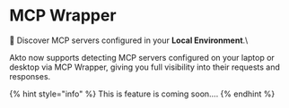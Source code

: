 # MCP Wrapper

:rocket: Discover MCP servers configured in your **Local Environment**.\


Akto now supports detecting MCP servers configured on your laptop or desktop via MCP Wrapper, giving you full visibility into their requests and responses.

{% hint style="info" %}
This is feature is coming soon....
{% endhint %}
